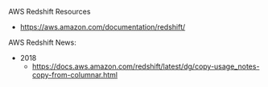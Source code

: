 
AWS Redshift Resources
* https://aws.amazon.com/documentation/redshift/




AWS Redshift News:
* 2018
  * https://docs.aws.amazon.com/redshift/latest/dg/copy-usage_notes-copy-from-columnar.html
